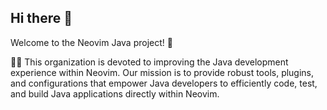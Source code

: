 ## Hi there 👋

Welcome to the Neovim Java project! 🚀

🙋‍♀️ This organization is devoted to improving the Java development experience within Neovim. Our mission is to provide robust tools, plugins, and configurations that empower Java developers to efficiently code, test, and build Java applications directly within Neovim.

